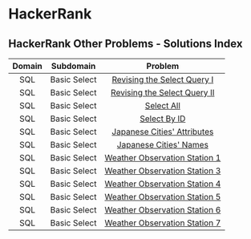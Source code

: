 # HackerRank

## HackerRank Other Problems - Solutions Index

| Domain |   Subdomain  |                                                              Problem                                                             |
| :----: | :----------: | :------------------------------------------------------------------------------------------------------------------------------: |
|   SQL  | Basic Select |   [Revising the Select Query I](https://andremarinho.gitbook.io/cpc/other-problems/hackerrank/sql/revising-the-select-query-i)   |
|   SQL  | Basic Select |  [Revising the Select Query II](https://andremarinho.gitbook.io/cpc/other-problems/hackerrank/sql/revising-the-select-query-ii)  |
|   SQL  | Basic Select |                    [Select All](https://andremarinho.gitbook.io/cpc/other-problems/hackerrank/sql/select-all)                    |
|   SQL  | Basic Select |                  [Select By ID](https://andremarinho.gitbook.io/cpc/other-problems/hackerrank/sql/select-by-id)                  |
|   SQL  | Basic Select |    [Japanese Cities' Attributes](https://andremarinho.gitbook.io/cpc/other-problems/hackerrank/sql/japanese-cities-attributes)   |
|   SQL  | Basic Select |         [Japanese Cities' Names](https://andremarinho.gitbook.io/cpc/other-problems/hackerrank/sql/japanese-cities-names)        |
|   SQL  | Basic Select | [Weather Observation Station 1](https://andremarinho.gitbook.io/cpc/other-problems/hackerrank/sql/weather-observation-station-1) |
|   SQL  | Basic Select | [Weather Observation Station 3](https://andremarinho.gitbook.io/cpc/other-problems/hackerrank/sql/weather-observation-station-3) |
|   SQL  | Basic Select | [Weather Observation Station 4](https://andremarinho.gitbook.io/cpc/other-problems/hackerrank/sql/weather-observation-station-4) |
|   SQL  | Basic Select | [Weather Observation Station 5](https://andremarinho.gitbook.io/cpc/other-problems/hackerrank/sql/weather-observation-station-5) |
|   SQL  | Basic Select | [Weather Observation Station 6](https://andremarinho.gitbook.io/cpc/other-problems/hackerrank/sql/weather-observation-station-6) |
|   SQL  | Basic Select | [Weather Observation Station 7](https://andremarinho.gitbook.io/cpc/other-problems/hackerrank/sql/weather-observation-station-7) |
